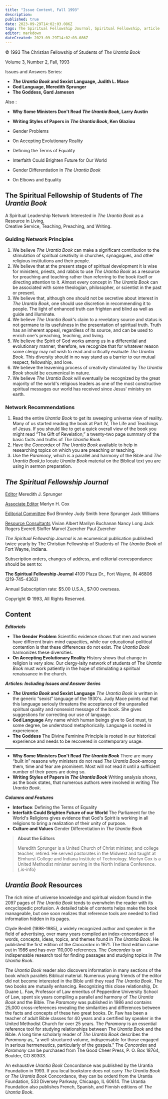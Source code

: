 ```yaml
---
title: "Issue Content, Fall 1993"
description: 
published: true
date: 2023-09-29T14:02:03.086Z
tags: The Spiritual Fellowship Journal, Spiritual Fellowship, article
editor: markdown
dateCreated: 2023-09-29T14:02:03.086Z
---
```


<p class="v-card v-sheet theme--light gray lighten-3 px-2">© 1993 The Christian Fellowship of Students of <i>The Urantia Book</i></p>

Volume 3, Number 2, Fall, 1993

Issues and Answers Series:

- **_The Urantia Book_ and Sexist Language, Judith L. Mace**
- **God Language, Meredith Sprunger**
- **The Goddess, Gard Jameson**

Also :

- **Why Some Ministers Don't Read _The Urantia Book_, Larry Austin**
- **Writing Styles of Papers in _The Urantia Book_, Ken Glaziou**

- Gender Problems
- On Accepting Evolutionary Reality
- Defining the Terms of Equality
- Interfaith Could Brighten Future for Our World
- Gender Differentiation in _The Urantia Book_
- On Elbows and Equality

## The Spiritual Fellowship of Students of _The Urantia Book_ 

A Spiritual Leadership Network Interested in _The Urantia Book_ as a Resource in Living,<br>Creative Service, Teaching, Preaching, and Writing.

### Guiding Network Principles

1. We believe _The Urantia Book_ can make a significant contribution to the stimulation of spiritual creativity in churches, synagogues, and other religious institutions and their people.
2. We believe that at the present stage of spiritual development it is wise for ministers, priests, and rabbis to use _The Urantia Book_ as a resource for preaching and teaching rather than referring to the book itself or directing attention to it. Almost every concept in _The Urantia Book_ can be associated with some theologian, philosopher, or scientist in the past or present.
3. We believe that, although one should not be secretive about interest in _The Urantia Book_, one should use discretion in recommending it to people. The light of enhanced truth can frighten and blind as well as guide and illuminate.
4. We believe _The Urantia Book_'s claim to a revelatory source and status is not germane to its usefulness in the presentation of spiritual truth. Truth has an inherent appeal, regardless of its source, and can be used to enrich one's preaching, teaching, and living.
5. We believe the Spirit of God works among us in a differential and evolutionary manner; therefore, we recognize that for whatever reason some clergy may not wish to read and critically evaluate _The Urantia Book_. This diversity should in no way stand as a barrier to our mutual respect, fellowship, and love.
6. We believe the leavening process of creativity stimulated by _The Urantia Book_ should be ecumenical in nature.
7. We believe _The Urantia Book_ will eventually be recognized by the great majority of the world's religious leaders as one of the most constructive spiritual messages our world has received since Jesus' ministry on earth.

### Network Recommendations

1. Read the entire _Urantia Book_ to get its sweeping universe view of reality. Many of us started reading the book at Part IV, The Life and Teachings of Jesus. If you should like to get a quick overall view of the book you might read “The Gift of Revelation,” a twenty-two page summary of the basic facts and truths of _The Urantia Book_.
2. Have the _Concordex_ of _The Urantia Book_ available to help in researching topics on which you are preaching or teaching.
3. Use the _Paramony_, which is a parallel and harmony of the Bible and _The Urantia Book_,to locate _Urantia Book_ material on the Biblical text you are using in sermon preparation.

## _The Spiritual Fellowship Journal_

<ins>Editor</ins>
Meredith J. Sprunger

<ins>Associate Editor</ins>
Merlyn H. Cox

<ins>Editorial Committee</ins>
Bud Bromley
Judy Smith
Irene Sprunger
Jack Williams

<ins>Resource Consultants</ins>
Vivian Albert
Marilyn Buchanan
Nancy Long
Jack Rogers
Everett Sloffer
Marvel Zuercher
Paul Zuercher

_The Spiritual Fellowship Journal_ is an ecumenical publication published twice yearly by The Christian Fellowship of Students of _The Urantia Book_ of Fort Wayne, Indiana.

Subscription orders, changes of address, and editorial correspondance should be sent to:

__The Spiritual Fellowship Journal__
4109 Plaza Dr.,
Fort Wayne, IN 46806
(219-745-4363)

Annual Subscription rate: \$5.00 U.S.A., \$7:00 overseas.

Copyright © 1993, All Rights Reserved.

## Content

***Editorials***

- **The Gender Problem**
	Scientific evidence shows that men and women have different brain-mind capacities, while our educational-political contention is that these differences do not exist. _The Urantia Book_ harmonizes these diversities.
- **On Accepting Evolutionary Reality**
	History shows that change in religion is very slow. Our clergy-laity network of students of _The Urantia Book_ must work patiently in the hope of stimulating a spiritual renaissance in the church.

***Articles: Including Issues and Answer Series***

- **_The Urantia Book_ and Sexist Language**
	_The Urantia Book_ is written in the generic “sexist” language of the 1930's. Judy Mace points out that this language seriouly threatens the acceptance of the unparalled spiritual quality and nonsexist message of the book. She gives suggestions for correcting our use of language.
- **God Language**
	Any name which human beings give to God must, to some degree, be understood metaphorically. Language is rooted in expereience.
- **The Goddess**
	The Divine Feminine Principle is rooted in our historical experience and needs to be recovered in contemporary usage.

---

- **Why Some Ministers Don't Read _The Urantia Book_**
	There are many “built in” reasons why ministers do not read _The Urantia Book_-among them, time and fear are prominent. Most will not read it until a sufficient number of their peers are doing so.
- **Writing Styles of Papers in _The Urantia Book_**
	Writing analysis shows, as the book states, that numerous authors were involved in writing _The Urantia Book_.

***Columns and Features***

- **Interface**: Defining the Terms of Equality
- **Interfaith Could Brighten Future of our World**
	The Parliament for the World's Religions gives evidence that God's Spirit is working in all religions to bring a realization of their unity of purpose.
- **Culture and Values**
	Gender Differentiation in _The Urantia Book_

> **About the Editors**
> 
> Meredith Sprunger is a United Church of Christ minister, and college teacher, retired. He served pastorates in the Midwest and taught at Elmhurst College and Indiana Institute of Technology. Merlyn Cox is a United Methodist minister serving in the North Indiana Conference.
{.is-info}

## _Urantia Book_ Resources

The rich mine of universe knowledge and spiritual wisdom found in the 2097 pages of _The Urantia Book_ tends to overwhelm the reader with its encyclopedic profusion. A detailed table of contents helps make the book manageable, but one soon realizes that reference tools are needed to find information hidden in its pages.

Clyde Bedell (1898-1985), a widely recognized author and speaker in the field of advertising, over many years compiled an index-concordance of words, concepts, ideas, topics, and themes found in _The Urantia Book_. He published the first edition of the _Concordex_ in 1971. The third edition came out in 1986 and has over 110,000 references. The _Concordex_ is an indispensable research tool for finding passages and studying topics in _The Urantia Book_.

_The Urantia Book_ reader also discovers information in many sections of the book which parallels Biblical material. Numerous young friends of the editor did not become interested in the Bible until they read _The Urantia Book_. The two books are mutually enhancing. Recognizing this close relationship, Dr. Duane L. Faw, Professor of Law emeritus of Pepperdine University School of Law, spent six years compiling a parallel and harmony of _The Urantia Book_ and the Bible. The _Paramony_ was published in 1986 and contains 25,000 cross-references revealing the similarities and differences between the facts and concepts of these two great books. Dr. Faw has been a teacher of adult Bible classes for 40 years and a certified lay speaker in the United Methodist Church for over 25 years. The _Paramony_ is an essential reference tool for studying relationships between _The Urantia Book_ and the Bible. A long time scholarly reader of _The Urantia Book_ describes the _Paramony_ as, “a well-structured volume, indispensable for those engaged in serious hermeneutics, particularly of the gospels.” The _Concordex_ and _Paramony_ can be purchased from The Good Cheer Press, P. O. Box 18764, Boulder, CO 80303.

An exhaustive _Urantia Book_ Concordance was published by the Urantia Foundation in 1993. If you local bookstore does not carry _The Urantia Book_ or _The Urantia Book_ Concordance, they can be orderd from the Urantia Foundation, 533 Diversey Parkway, Chicaago, IL 60614. The Urantia Foundation also publishes French, Spanish, and Finnish editions of _The Urantia Book_.